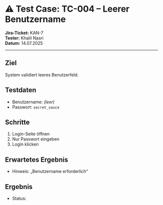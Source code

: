 # ⚠️ Test Case: TC-004 – Leerer Benutzername

**Jira-Ticket:** KAN-7  
**Tester:** Khalil Nasri  
**Datum:** 14.07.2025

---

## Ziel
System validiert leeres Benutzerfeld.

## Testdaten
- Benutzername: *(leer)*
- Passwort: `secret_sauce`

## Schritte
1. Login-Seite öffnen
2. Nur Passwort eingeben
3. Login klicken

## Erwartetes Ergebnis
- Hinweis: „Benutzername erforderlich“

## Ergebnis
- Status: 
